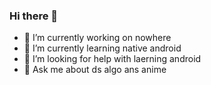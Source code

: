 ### Hi there 👋





- 🔭 I’m currently working on nowhere
- 🌱 I’m currently learning native android
- 🤔 I’m looking for help with laerning android
- 💬 Ask me about ds algo ans anime

